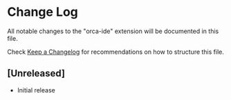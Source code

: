 # Change Log

All notable changes to the "orca-ide" extension will be documented in this file.

Check [Keep a Changelog](http://keepachangelog.com/) for recommendations on how to structure this file.

## [Unreleased]

- Initial release